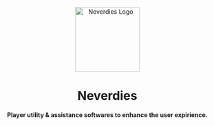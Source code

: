 <div align="center">
    <img src="https://github.com/user-attachments/assets/90528ebe-a127-4cc0-94b8-24782ed018a5" 
         alt="Neverdies Logo" width="150">
    <h1>Neverdies</h1>
    <p><b>Player utility & assistance softwares to enhance the user expirience.</b></p>
</div>
